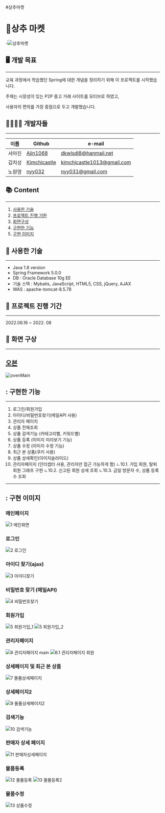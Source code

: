 #상추마켓
# 🥬상추 마켓

-![상추마켓](https://user-images.githubusercontent.com/88763803/178965714-a4cdad83-fcf1-4a1b-ab82-5764d1e23249.png)

## 🖥️ 개발 목표
---

교육 과정에서 학습했던 Spring에 대한 개념을 정리하기 위해 이 프로젝트를 시작했습니다.

주제는 시장성이 있는 P2P 중고 거래 사이트를 모티브로 하였고,

사용자의 편의를 가장 중점으로 두고 개발했습니다.

## 👨‍👨‍👧‍👧 개발자들
---

| 이름 | Github | e-mail |
| --- | --- | --- |
| 서아진 | [Ajin1068](https://github.com/AJin1068) | dkwlsdl8@hanmail.net |
| 김치성 | [Kimchicastle](https://github.com/KimchiCastle) | kimchicastle1013@gmail.com |
| 노원영 | [nyy032](https://github.com/nyy032) | nyy031@gmail.com |

## 📚 Content
---

1. [사용한 기술](https://github.com/KimchiCastle/ICT_TeamProject#-%EC%82%AC%EC%9A%A9%ED%95%9C-%EA%B8%B0%EC%88%A0)
2. [프로젝트 진행 기한](https://github.com/KimchiCastle/ICT_TeamProject#-%ED%94%84%EB%A1%9C%EC%A0%9D%ED%8A%B8-%EC%A7%84%ED%96%89-%EA%B8%B0%EA%B0%84)
3. [화면구상](https://github.com/KimchiCastle/ICT_TeamProject#-%ED%99%94%EB%A9%B4-%EA%B5%AC%EC%83%81)
4. [구현한 기능](https://github.com/KimchiCastle/ICT_TeamProject#-%EA%B5%AC%ED%98%84%ED%95%9C-%EA%B8%B0%EB%8A%A5)
5. [구현 이미지](https://github.com/KimchiCastle/ICT_TeamProject#-%EA%B5%AC%ED%98%84-%EC%9D%B4%EB%AF%B8%EC%A7%80)

## 🔨 사용한 기술
---

- Java 1.8 version
- Spring Framework 5.0.0
- DB : Oracle Database 10g EE
- 기술 스택 : Mybatis, JavaScript, HTML5, CSS, jQuery, AJAX
- WAS : apache-tomcat-8.5.78

## 📆 프로젝트 진행 기간
---

2022.06.16 ~ 2022. 08 

## 🎨 화면 구상
---

## [오븐](https://ovenapp.io/view/rapRTRKLth68syfLn03wypVPe3rcHxCG/wJE6j)


![ovenMain](https://user-images.githubusercontent.com/88763803/180354758-52341404-a7f0-4f24-93fc-0a41f2ab87d0.png)


## : 구현한 기능
---
1. 로그인/회원가입
2. 아이디/비밀번호찾기(메일API 사용)
3. 관리자 페이지
4. 상품 전체조회 
5. 상품 검색기능 (카테고리별, 키워드별)
6. 상품 등록 (이미지 미리보기 기능)
7. 상품 수정 (이미지 수정 기능)
8. 최근 본 상품(쿠키 사용)
9. 상품 상세확인(이미지슬라이드)
10. 관리자페이지 (인터셉터 사용, 관리자만 접근 가능하게 함)
ㄴ10.1. 가입 회원, 탈퇴회원 그래프 구현
ㄴ10.2. 신고된 회원 상세 조회
ㄴ10.3. 금일 방문자 수, 상품 등록수 조회

---

## : 구현 이미지


### 메인페이지
![1 메인화면](https://user-images.githubusercontent.com/88763803/181046401-28993f8e-6639-4e8b-bbb9-ea0967bd3057.png)


### 로그인
![2 로그인](https://user-images.githubusercontent.com/88763803/181046739-692ef93c-51b2-452b-a9df-fae4be88073c.png)


### 아이디 찾기(ajax)
![3 아이디찾기](https://user-images.githubusercontent.com/88763803/181047197-06b4f65a-87c5-457f-b183-3ccaa33e0591.png)


### 비밀번호 찾기 (메일API)
![4 비밀번호찾기](https://user-images.githubusercontent.com/88763803/181047362-7c2a6e23-c542-4768-bffc-016a3ad093a1.png)


### 회원가입
![5 회원가입_1](https://user-images.githubusercontent.com/88763803/181047517-65046478-681a-4bb1-8c24-4ed2645457da.png)
![5 회원가입_2](https://user-images.githubusercontent.com/88763803/181047568-3a4bf374-1d18-42d6-aeda-b39f36b85353.png)


### 관리자페이지
![6 관리자페이지 main](https://user-images.githubusercontent.com/88763803/183575966-14b9d547-f36c-490b-a2f1-21e5e076ecd6.png)
![6.1 관리자페이지 회원](https://user-images.githubusercontent.com/88763803/183576081-7c32496d-c87a-4a64-ad85-6ad205a0a531.png)

### 상세페이지 및 최근 본 상품
![7 물품상세페이지](https://user-images.githubusercontent.com/88763803/181047678-d7051579-af6d-492d-bff8-09b236216d6b.png)


### 상세페이지2
![9 물품상세페이지2](https://user-images.githubusercontent.com/88763803/181047820-1e44e106-fbcf-4010-8340-b5493c1f3d9f.png)


### 검색기능
![10 검색기능](https://user-images.githubusercontent.com/88763803/181047922-fbde16a5-3806-4933-a936-e477eeed35a6.png)

### 판매자 상세 페이지
![11 판매자상세페이지](https://user-images.githubusercontent.com/88763803/181048010-5260d9d4-472b-40e8-8e7b-7a57ea1d52d3.png)


### 물품등록
![12 물품등록](https://user-images.githubusercontent.com/88763803/181048127-daaf21f8-5d33-41c7-a521-081ad29ce4cb.png)
![13 물품등록2](https://user-images.githubusercontent.com/88763803/181048183-cb45f51d-e6b8-475c-bf1e-e2d95d76eadd.png)


### 물품수정
![13 상품수정](https://user-images.githubusercontent.com/88763803/181049512-165c590c-153b-4267-bb51-a4b233213812.png)
